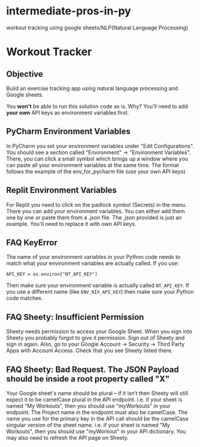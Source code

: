 # intermediate-pros-in-py

workout tracking using google sheets/NLP(Natural Language Processing)

# Workout Tracker

## Objective

Build an exercise tracking app using natural language processing and Google sheets.

You **won't** be able to run this solution code as is. Why? You'll need to add **your own** API keys as environment variables first.

## PyCharm Environment Variables

In PyCharm you set your environment variables under "Edit Configurations". You should see a section called "Environment" -> "Environment Variables". There, you can click a small symbol which brings up a window where you can paste all your environment variables at the same time. The format follows the example of the env_for_pycharm file (use your own API keys)

## Replit Environment Variables

For Replit you need to click on the padlock symbol (Secrets) in the menu. There you can add your environment variables. You can either add them one by one or paste them from a .json file. The .json provided is just an example. You'll need to replace it with own API keys.

## FAQ KeyError

The name of your environment variables in your Python code needs to match what your environment variables are actually called. If you use:

```
API_KEY = os.environ["NT_API_KEY"]
```

Then make sure your environment variable is actually called `NT_API_KEY`. If you use a different name (like `ENV_NIX_API_KEY`) then make sure your Python code matches.

## FAQ Sheety: Insufficient Permission

Sheety needs permission to access your Google Sheet. When you sign into Sheety you probably forgot to give it permission. Sign out of Sheety and sign in again. Also, go to your Google Account -> Security -> Third Party Apps with Account Access. Check that you see Sheety listed there.

## FAQ Sheety: Bad Request. The JSON Payload should be inside a root property called "X"

Your Google sheet's name should be plural – if it isn’t then Sheety will still expect it to be camelCase plural in the API endpoint. i.e. if your sheet is named "My Workouts", then you should use "myWorkouts" in your endpoint.
The Project name in the endpoint must also be camelCase.
The name you use for the primary key in the API call should be the camelCase singular version of the sheet name. i.e. if your sheet is named "My Workouts", then you should use "myWorkout" in your API dictionary. You may also need to refresh the API page on Sheety.
